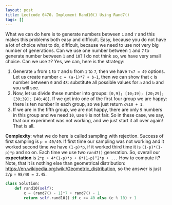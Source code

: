 ```yaml
---
layout: post
title: Leetcode 0470. Implement Rand10() Using Rand7()
tags: []
---
```


What we can do here is to generate numbers between `1` and `7` and this makes this problems both easy and difficult. Easy, because you do not have a lot of choice what to do, difficult, because we need to use not very big number of generations. Can we use one number between `1` and `7` to generate number between `1` and `10`? I do not think so, we have very small choice. Can we use `2`? Yes, we can, here is the strategy:
1. Generate `a` from `1` to `7` and `b` from `1` to `7`, then we have `7x7 = 49` options. Let us create number `c = (a-1)*7 + b-1`, then we can show that `c` is number between `0` and `48`: substitute all possible values for `a` and `b` and you will see. 
2. Now, let us divide these number into groups: `[0,9]; [10;19]; [20;29]; [30;39]; [40;48]`. If we get into one of the first four group we are happy: there is ten number in each group, so we just return `c%10 + 1`.
3. If we are in the fifth group, we are not happy, there are only `9` numbers in this group and we need `10`, use `9` is not fair. So in these case, we say, that our experiment was not working, and we just start it all over again! That is all.

**Complexity**: what we do here is called sampling with rejection. Success of first sampling is `p = 40/49`. If first time our sampling was not working and it worked second time we have `(1-p)*p`, if it worked third time it is `(1-p)*(1-p)*p` and so on. Each time we use two `rand7()` generation. So, overall our **expectation** is `2*p + 4*(1-p)*p + 6*(1-p)^2*p + ...` How to compute it? Note, that it is nothing else than geometrical distribution: https://en.wikipedia.org/wiki/Geometric_distribution, so the answer is just `2/p` = `98/40 = 2.45`.

```python
class Solution:
    def rand10(self):
        c = (rand7() - 1)*7 + rand7() - 1
        return self.rand10() if c >= 40 else (c % 10) + 1
```
